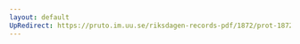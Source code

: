 ```yaml
---
layout: default
UpRedirect: https://pruto.im.uu.se/riksdagen-records-pdf/1872/prot-1872--ak--131/prot-1872--ak--131_003.pdf
---
```

